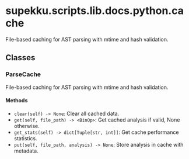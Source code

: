 # supekku.scripts.lib.docs.python.cache

File-based caching for AST parsing with mtime and hash validation.

## Classes

### ParseCache

File-based caching for AST parsing with mtime and hash validation.

#### Methods

- `clear(self) -> None`: Clear all cached data.
- `get(self, file_path) -> <BinOp>`: Get cached analysis if valid, None otherwise.
- `get_stats(self) -> dict[Tuple[str, int]]`: Get cache performance statistics.
- `put(self, file_path, analysis) -> None`: Store analysis in cache with metadata.
